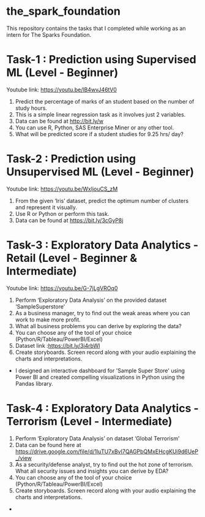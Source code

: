 # the_spark_foundation

This repository contains the tasks that I completed while working as an intern for The Sparks Foundation.

# Task-1 : Prediction using Supervised ML (Level - Beginner)

Youtube link: https://youtu.be/lB4wvJ46tV0

1. Predict the percentage of marks of an student based on the number of study hours.
2. This is a simple linear regression task as it involves just 2 variables.
3. Data can be found at http://bit.ly/w
4. You can use R, Python, SAS Enterprise Miner or any other tool.
5. What will be predicted score if a student studies for 9.25 hrs/ day?


# Task-2 : Prediction using Unsupervised ML (Level - Beginner)

Youtube link: https://youtu.be/WxljouCS_zM

1. From the given ‘Iris’ dataset, predict the optimum number of clusters and represent it visually.
2. Use R or Python or perform this task.
3. Data can be found at https://bit.ly/3cGyP8j


# Task-3 : Exploratory Data Analytics - Retail (Level - Beginner & Intermediate)

Youtube link: https://youtu.be/G-7jLgVROq0

1. Perform ‘Exploratory Data Analysis’ on the provided dataset ‘SampleSuperstore’
2. As a business manager, try to find out the weak areas where you can work to make more profit.
3. What all business problems you can derive by exploring the data?
4. You can choose any of the tool of your choice (Python/R/Tableau/PowerBI/Excel)
5. Dataset link :https://bit.ly/3i4rbWl
6. Create storyboards. Screen record along with your audio explaining the charts and interpretations.

- I designed an interactive dashboard for 'Sample Super Store' using Power BI and created compelling visualizations in Python using the Pandas library.

# Task-4 : Exploratory Data Analytics - Terrorism  (Level - Intermediate)

1. Perform ‘Exploratory Data Analysis’ on dataset ‘Global Terrorism’
2. Data can be found here at https://drive.google.com/file/d/1luTU7xBvI7QAGPbQMxEHcgKUi9d6UeP_/view
3. As a security/defense analyst, try to find out the hot zone of terrorism. What all security issues and insights you can derive by EDA?
4. You can choose any of the tool of your choice (Python/R/Tableau/PowerBI/Excel)
5. Create storyboards. Screen record along with your audio explaining the charts and interpretations.


- 
